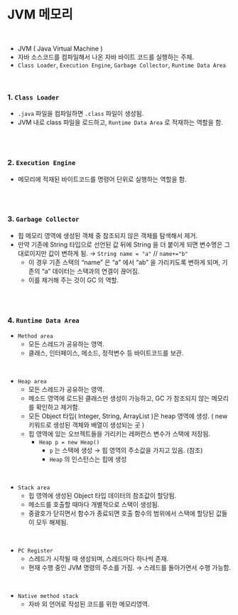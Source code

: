 # JVM 메모리

<br>


- JVM ( Java Virtual Machine )
- 자바 소스코드를 컴파일해서 나온 자바 바이트 코드를 실행하는 주체.
- `Class Loader`, `Execution Engine`, `Garbage Collector`, `Runtime Data Area`

<br>

### 1. `Class Loader`

- `.java` 파일을 컴파일하면 `.class` 파일이 생성됨.
- JVM 내로 class 파일을 로드하고, `Runtime Data Area` 로 적재하는 역할을 함.

<br><br>

### 2. `Execution Engine`

- 메모리에 적재된 바이트코드를 명령어 단위로 실행하는 역할을 함.

<br><br>

### 3. `Garbage Collector`

- 힙 메모리 영역에 생성된 객체 중 참조되지 않은 객체를 탐색해서 제거.
- 만약 기존에 String 타입으로 선언된 값 뒤에 String 을 더 붙이게 되면 변수명은 그대로이지만 값이 변하게 됨. → `String name = "a"` // `name+="b"`
    - 이 경우 기존 스택의 “name” 은 “a” 에서 “ab” 을 가리키도록 변하게 되며, 기존의 “a” 데이터는 스택과의 연결이 끊어짐.
    - 이를 제거해 주는 것이 GC 의 역할.

<br><br>

### 4. `Runtime Data Area`

- `Method area`
    - 모든 스레드가 공유하는 영역.
    - 클래스, 인터페이스, 메소드, 정적변수 등 바이트코드를 보관.

<br>

- `Heap area`
    - 모든 스레드가 공유하는 영역.
    - 메소드 영역에 로드된 클래스만 생성이 가능하고, GC 가 참조되지 않는 메모리를 확인하고 제거함.
    - 모든 Object 타입( Integer, String, ArrayList )은 heap 영역에 생성. ( new 키워드로 생성된 객체와 배열이 생성되는 곳 )
    - 힙 영역에 있는 오브젝트들을 가리키는 레퍼런스 변수가 스택에 저장됨.
        - `Heap p = new Heap()`
            - `p` 는 스택에 생성 → 힙 영역의 주소값을 가지고 있음. (참조)
            - `Heap` 의 인스턴스는 힙에 생성

<br>

- `Stack area`
    - 힙 영역에 생성된 Object 타입 데이터의 참조값이 할당됨.
    - 메소드를 호출할 때마다 개별적으로 스택이 생성됨.
    - 중괄호가 닫히면서 함수가 종료되면 호출 함수의 범위에서 스택에 할당된 값들이 모두 해제됨.

<br>

- `PC Register`
    - 스레드가 시작될 때 생성되며, 스레드마다 하나씩 존재.
    - 현재 수행 중인 JVM 명령의 주소를 가짐. → 스레드를 돌아가면서 수행 가능함.

<br>

- `Native method stack`
    - 자바 외 언어로 작성된 코드를 위한 메모리영역.